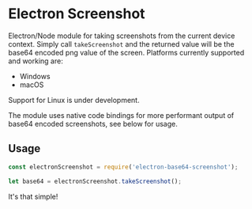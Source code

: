 # Electron Screenshot

Electron/Node module for taking screenshots from the current device context. Simply call ```takeScreenshot``` and the returned value will be the base64 encoded png value of the screen. Platforms currently supported and working are:

- Windows
- macOS

Support for Linux is under development.

The module uses native code bindings for more performant output of base64 encoded screenshots, see below for usage.

## Usage
```javascript
const electronScreenshot = require('electron-base64-screenshot');

let base64 = electronScreenshot.takeScreenshot();
```

It's that simple!